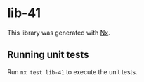 # lib-41

This library was generated with [Nx](https://nx.dev).

## Running unit tests

Run `nx test lib-41` to execute the unit tests.
